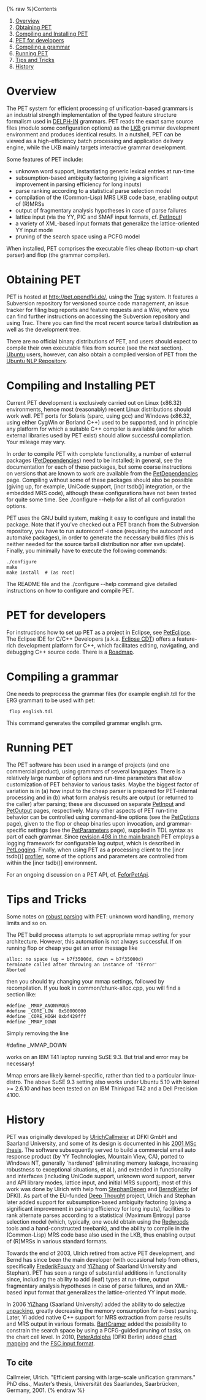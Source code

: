 {% raw %}Contents

1. [Overview](../PetTop#Overview)
2. [Obtaining PET](../PetTop#Obtaining_PET)
3. [Compiling and Installing PET](../PetTop#Compiling_and_Installing_PET)
4. [PET for developers](../PetTop#PET_for_developers)
5. [Compiling a grammar](../PetTop#Compiling_a_grammar)
6. [Running PET](../PetTop#Running_PET)
7. [Tips and Tricks](../PetTop#Tips_and_Tricks)
8. [History](../PetTop#History)

# Overview

The PET system for efficient processing of unification-based grammars is
an industrial strength implementation of the typed feature structure
formalism used in [DELPH-IN](http://www.delph-in.net) grammars. PET
reads the exact same source files (modulo some configuration options) as
the [LKB](http://www.delph-in.net/lkb/) grammar development environment
and produces identical results. In a nutshell, PET can be viewed as a
high-efficiency batch processing and application delivery engine, while
the LKB mainly targets interactive grammar development.

Some features of PET include:

- unknown word support, instantiating generic lexical entries at
run-time
- subsumption-based ambiguity factoring (giving a significant
improvement in parsing efficiency for long inputs)
- parse ranking according to a statistical parse selection model
- compilation of the (Common-Lisp) MRS LKB code base, enabling output
of (R)MRSs
- output of fragmentary analysis hypotheses in case of parse failures
- lattice input (via the YY, PIC and SMAF input formats, cf.
[PetInput](../PetInput))
- a variety of XML-based input formats that generalize the
lattice-oriented YY input mode
- pruning of the search space using a PCFG model

When installed, PET comprises the executable files cheap (bottom-up
chart parser) and flop (the grammar compiler).

# Obtaining PET

PET is hosted at <http://pet.opendfki.de/>, using the
[Trac](http://trac.edgewall.org/) system. It features a Subversion
repository for versioned source code management, an issue tracker for
filing bug reports and feature requests and a Wiki, where you can find
further instructions on accessing the Subversion repository and using
Trac. There you can find the most recent source tarball distribution as
well as the development tree.

There are no official binary distributions of PET, and users should
expect to compile their own executable files from source (see the next
section). [Ubuntu](http://www.ubuntu.com) users, however, can also
obtain a compiled version of PET from the [Ubuntu NLP
Repository](http://cl.naist.jp/~eric-n/ubuntu-nlp/).

# Compiling and Installing PET

Current PET development is exclusively carried out on Linux (x86.32)
environments, hence most (reasonably) recent Linux distributions should
work well. PET ports for Solaris (sparc, using gcc) and Windows (x86.32,
using either CygWin or Borland C++) used to be supported, and in
principle any platform for which a suitable C++ compiler is available
(and for which external libraries used by PET exist) should allow
successful compilation. Your mileage may vary.

In order to compile PET with complete functionality, a number of
external packages ([PetDependencies](../PetDependencies)) need to be
installed; in general, see the documentation for each of these packages,
but some coarse instructions on versions that are known to work are
available from the [PetDependencies](../PetDependencies) page. Compiling
without some of these packages should also be possible (giving up, for
example, UniCode support, \[incr tsdb()\] integration, or the embedded
MRS code), although these configurations have not been tested for quite
some time. See ./configure --help for a list of all configuration
options.

PET uses the GNU build system, making it easy to configure and install
the package. Note that if you've checked out a PET branch from the
Subversion repository, you have to run autoreconf -i once (requiring the
autoconf and automake packages), in order to generate the necessary
build files (this is neither needed for the source tarball distribution
nor after svn update). Finally, you minimally have to execute the
following commands:

    ./configure
    make
    make install  # (as root)

The README file and the ./configure --help command give detailed
instructions on how to configure and compile PET.

# PET for developers

For instructions how to set up PET as a project in Eclipse, see
[PetEclipse](../PetEclipse). The Eclipse IDE for C/C++ Developers (a.k.a.
[Eclipse CDT](http://www.eclipse.org/cdt/)) offers a feature-rich
development platform for C++, which facilitates editing, navigating, and
debugging C++ source code. There is a [Roadmap](../PetRoadMap).

# Compiling a grammar

One needs to preprocess the grammar files (for example english.tdl for
the ERG grammar) to be used with pet:

     flop english.tdl

This command generates the compiled grammar english.grm.

# Running PET

The PET software has been used in a range of projects (and one
commercial product), using grammars of several languages. There is a
relatively large number of options and run-time parameters that allow
customization of PET behavior to various tasks. Maybe the biggest factor
of variation is in (a) how input to the cheap parser is prepared for
PET-internal processing and in (b) what form analysis results are output
(or returned to the caller) after parsing; these are discussed on
separate [PetInput](../PetInput) and [PetOutput](../PetOutput) pages,
respectively. Many other aspects of PET run-time behavior can be
controlled using command-line options (see the [PetOptions](../PetOptions)
page), given to the flop or cheap binaries upon invocation, and
grammar-specific settings (see the [PetParameters](../PetParameters) page),
supplied in TDL syntax as part of each grammar. Since [revision 498 in
the main branch](https://pet.opendfki.de/browser/pet/main?rev=498) PET
employs a logging framework for configurable log output, which is
described in [PetLogging](../PetLogging). Finally, when using PET as a
processing client to the \[incr tsdb()\]
[profiler](http://www.delph-in.net/itsdb/), some of the options and
parameters are controlled from within the \[incr tsdb()\] environment.

For an ongoing discussion on a PET API, cf. [FeforPetApi](../FeforPetApi).

# Tips and Tricks

Some notes on [robust parsing](../PetRobustness) with PET: unknown word
handling, memory limits and so on.

The PET build process attempts to set appropriate mmap setting for your
architecture. However, this automation is not always successful. If on
running flop or cheap you get an error message like

    alloc: no space (up = b7f35000d, down = b7f35000d)
    terminate called after throwing an instance of 'tError'
    Aborted

then you should try changing your mmap settings, followed by
recompilation. If you look in common/chunk-alloc.cpp, you will find a
section like:

    #define _MMAP_ANONYMOUS
    #define _CORE_LOW  0x50000000
    #define _CORE_HIGH 0xbf429fff
    #define _MMAP_DOWN

Simply removing the line

\#define \_MMAP\_DOWN

works on an IBM T41 laptop running SuSE 9.3. But trial and error may be
necessary!

Mmap errors are likely kernel-specific, rather than tied to a particular
linux-distro. The above SuSE 9.3 setting also works under Ubuntu 5.10
with kernel &gt;= 2.6.10 and has been tested on an IBM Thinkpad T42 and
a Dell Precision 4100.

# History

PET was originally developed by [UlrichCallmeier](/UlrichCallmeier) at
DFKI GmbH and Saarland University, and some of its design is documented
in his [2001 MSc
thesis](http://www.coli.uni-sb.de/~uc/thesis/thesis.pdf). The software
subsequently served to build a commercial email auto response product
(by YY Technologies, Mountain View, CA), ported to Windows NT, generally
\`hardened' (eliminating memory leakage, increasing robustness to
exceptional situations, et al.), and extended in functionality and
interfaces (including UniCode support, unknown word support, server and
API library modes, lattice input, and initial MRS support); most of this
work was done by Ulrich with help from [StephanOepen](https://blog.inductorsoftware.com/docsproto/tools/StephanOepen) and
[BerndKiefer](https://blog.inductorsoftware.com/docsproto/tools/BerndKiefer) (of DFKI). As part of the EU-funded [Deep
Thought](http://www.project-deepthought.net/) project, Ulrich and
Stephan later added support for subsumption-based ambiguity factoring
(giving a significant improvement in parsing efficiency for long
inputs), facilities to rank alternate parses according to a statistical
(Maximum Entropy) parse selection model (which, typically, one would
obtain using the [Redwoods](http://www.delph-in.net/redwoods) tools and
a hand-constructed treebank), and the ability to compile in the
(Common-Lisp) MRS code base also used in the LKB, thus enabling output
of (R)MRSs in various standard formats.

Towards the end of 2003, Ulrich retired from active PET development, and
Bernd has since been the main developer (with occasional help from
others, specifically [FrederikFouvry](https://blog.inductorsoftware.com/docsproto/tools/FrederikFouvry) and
[YiZhang](https://blog.inductorsoftware.com/docsproto/tools/YiZhang) of Saarland University and Stephan). PET has seen a
range of substantial additions in functionality since, including the
ability to add (leaf) types at run-time, output fragmentary analysis
hypotheses in case of parse failures, and an XML-based input format that
generalizes the lattice-oriented YY input mode.

In 2006 [YiZhang](https://blog.inductorsoftware.com/docsproto/tools/YiZhang) (Saarland University) added the ability to do
[selective unpacking](../PetSelectiveUnpacking), greatly decreasing the
memory consumption for n-best parsing. Later, Yi added native C++
support for MRS extraction from parse results and MRS output in various
formats. [BartCramer](https://blog.inductorsoftware.com/docsproto/tools/BartCramer) added the possibility to constrain the
search space by using a PCFG-guided pruning of tasks, on the chart cell
level. In 2010, [PeterAdolphs](https://blog.inductorsoftware.com/docsproto/tools/PeterAdolphs) (DFKI Berlin) added [chart
mapping](https://blog.inductorsoftware.com/docsproto/tools/ChartMapping) and the [FSC input format](../PetInputFsc).

## To cite

Callmeier, Ulrich. "Efficient parsing with large-scale unification grammars." PhD diss., Master’s thesis, Universität des Saarlandes, Saarbrücken, Germany, 2001.
{% endraw %}